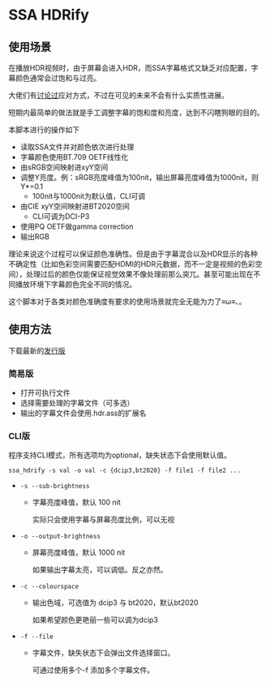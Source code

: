 # SSA HDRify

## 使用场景

在播放HDR视频时，由于屏幕会进入HDR，而SSA字幕格式又缺乏对应配置，字幕颜色通常会过饱和与过亮。

大佬们有[讨论过](https://github.com/libass/libass/issues/297)应对方式，不过在可见的未来不会有什么实质性进展。

短期内最简单的做法就是手工调整字幕的饱和度和亮度，达到不闪瞎狗眼的目的。


本脚本进行的操作如下

* 读取SSA文件并对颜色依次进行处理
* 字幕颜色使用BT.709 OETF线性化
* 由sRGB空间映射进xyY空间
* 调整Y亮度。例：sRGB亮度峰值为100nit，输出屏幕亮度峰值为1000nit，则Y*=0.1
  * 100nit与1000nit为默认值，CLI可调
* 由CIE xyY空间映射进BT2020空间
  * CLI可调为DCI-P3
* 使用PQ OETF做gamma correction
* 输出RGB

理论来说这个过程可以保证颜色准确性。但是由于字幕混合以及HDR显示的各种不确定性（比如色彩空间需要匹配HDMI的HDR元数据，而不一定是视频的色彩空间），处理过后的颜色仅能保证视觉效果不像处理前那么突兀。甚至可能出现在不同播放环境下字幕颜色完全不同的情况。

这个脚本对于各类对颜色准确度有要求的使用场景就完全无能为力了≡ω≡、。

## 使用方法

下载最新的[发行版](https://github.com/yyymeow/ssaHdrify/releases)

### 简易版

* 打开可执行文件
* 选择需要处理的字幕文件（可多选）
* 输出的字幕文件会使用.hdr.ass的扩展名

### CLI版

程序支持CLI模式，所有选项均为optional，缺失状态下会使用默认值。

`ssa_hdrify -s val -o val -c {dcip3,bt2020} -f file1 -f file2 ...`

* `-s --sub-brightness`
  * 字幕亮度峰值，默认 100 nit
  
	实际只会使用字幕与屏幕亮度比例，可以无视
* `-o --output-brightness`
  * 屏幕亮度峰值，默认 1000 nit
  
    如果输出字幕太亮，可以调低。反之亦然。
* `-c --colourspace`
  * 输出色域，可选值为 dcip3 与 bt2020，默认bt2020
    
	如果希望颜色更艳丽一些可以调为dcip3
	
* `-f --file`
  * 字幕文件，缺失状态下会弹出文件选择窗口。
  
    可通过使用多个-f 添加多个字幕文件。
